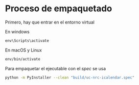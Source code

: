 # Proceso de empaquetado

Primero, hay que entrar en el entorno virtual

En windows

```cmd
env\Scripts\activate
```

En macOS y Linux

```bash
env/bin/activate
```

Para empaquetar el ejecutable con el _spec_ se usa

```bash
python -m PyInstaller --clean "build/uc-nrc-icalendar.spec"
```
